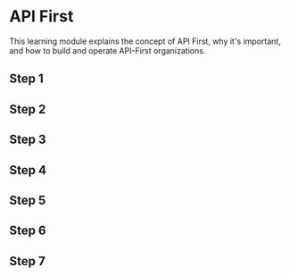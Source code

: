 # API First

This learning module explains the concept of API First, why it's important, and how to build and operate API-First organizations.

## Step 1


## Step 2


## Step 3


## Step 4


## Step 5


## Step 6


## Step 7

